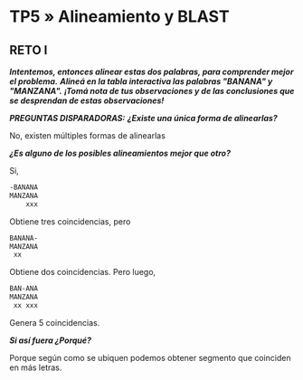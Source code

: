 # TP5 » Alineamiento y BLAST

## RETO I

**_Intentemos, entonces alinear estas dos palabras, para comprender mejor el problema._**
**_Alineá en la tabla interactiva las palabras "BANANA" y "MANZANA"._**
**_¡Tomá nota de tus observaciones y de las conclusiones que se desprendan de estas observaciones!_**

**_PREGUNTAS DISPARADORAS:_**
**_¿Existe una única forma de alinearlas?_**

No, existen múltiples formas de alinearlas

**_¿Es alguno de los posibles alineamientos mejor que otro?_**

Si,

```txt
-BANANA
MANZANA
    xxx
```

Obtiene tres coincidencias, pero

```txt
BANANA-
MANZANA
 xx
```

Obtiene dos coincidencias. Pero luego,

```txt
BAN-ANA
MANZANA
 xx xxx
```

Genera 5 coincidencias.

**_Si así fuera ¿Porqué?_**

Porque según como se ubiquen podemos obtener segmento que coinciden en más letras.